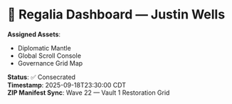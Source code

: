 # 🧬 Regalia Dashboard — Justin Wells

**Assigned Assets**:
- Diplomatic Mantle
- Global Scroll Console
- Governance Grid Map

**Status**: ✅ Consecrated  
**Timestamp**: 2025-09-18T23:30:00 CDT  
**ZIP Manifest Sync**: Wave 22 — Vault 1 Restoration Grid
